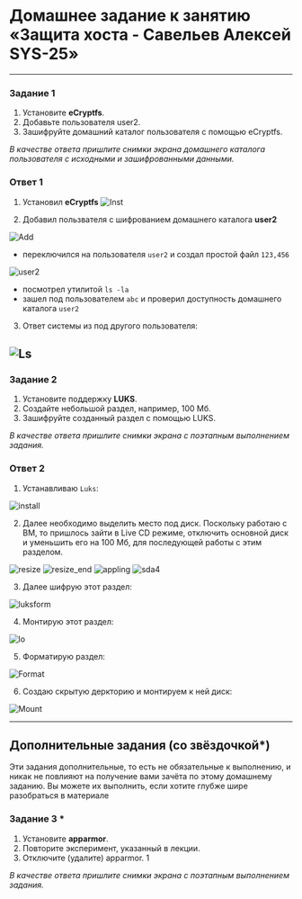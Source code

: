 # Домашнее задание к занятию  «Защита хоста - Савельев Алексей SYS-25»

------

### Задание 1

1. Установите **eCryptfs**.
2. Добавьте пользователя user2.
3. Зашифруйте домашний каталог пользователя с помощью eCryptfs.


*В качестве ответа  пришлите снимки экрана домашнего каталога пользователя с исходными и зашифрованными данными.*  

### Ответ 1

1. Установил **eCryptfs**
![Inst](scr/install.png)

2. Добавил пользвателя c шифрованием домашнего каталога **user2**

![Add](scr/adduser.png)

- переключился на пользователя `user2` и создал простой файл `123,456`

![user2](scr/user2.png)

- посмотрел утилитой `ls -la`
- зашел под пользователем `abc` и проверил доступность домашнего каталога `user2`

3. Ответ системы из под другого пользователя:

![Ls](scr/ls-la.png)
---

### Задание 2

1. Установите поддержку **LUKS**.
2. Создайте небольшой раздел, например, 100 Мб.
3. Зашифруйте созданный раздел с помощью LUKS.

*В качестве ответа пришлите снимки экрана с поэтапным выполнением задания.*

### Ответ 2

1. Устанавливаю `Luks`:

![install](scr/instluks.png)

2. Далее необходимо выделить место под диск. Поскольку работаю с ВМ, то пришлось зайти в Live CD режиме, отключить основной диск и уменьшить его на 100 Мб, для последующей работы с этим разделом.

![resize](scr/resize.png)
![resize_end](scr/resizefin.png)
![appling](scr/appling.png)
![sda4](scr/sda4.png)

3. Далее шифрую этот раздел:

![luksform](scr/luksformat.png)

4. Монтирую этот раздел:

![lo](scr/luksOpen.png)

5.   Форматирую раздел:

![Format](scr/form.png)

6. Создаю скрытую деркторию и монтируем к ней диск:

![Mount](scr/mount.png)

---

## Дополнительные задания (со звёздочкой*)

Эти задания дополнительные, то есть не обязательные к выполнению, и никак не повлияют на получение вами зачёта по этому домашнему заданию. Вы можете их выполнить, если хотите глубже шире разобраться в материале

### Задание 3 *

1. Установите **apparmor**.
2. Повторите эксперимент, указанный в лекции.
3. Отключите (удалите) apparmor.
1


*В качестве ответа пришлите снимки экрана с поэтапным выполнением задания.*



